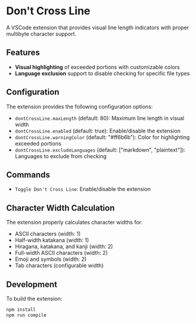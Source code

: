 # Don't Cross Line

A VSCode extension that provides visual line length indicators with proper multibyte character support.

## Features

- **Visual highlighting** of exceeded portions with customizable colors
- **Language exclusion** support to disable checking for specific file types

## Configuration

The extension provides the following configuration options:

- `dontCrossLine.maxLength` (default: 80): Maximum line length in visual width
- `dontCrossLine.enabled` (default: true): Enable/disable the extension
- `dontCrossLine.warningColor` (default: "#ff6b6b"): Color for highlighting exceeded portions
- `dontCrossLine.excludeLanguages` (default: ["markdown", "plaintext"]): Languages to exclude from checking

## Commands

- `Toggle Don't Cross Line`: Enable/disable the extension

## Character Width Calculation

The extension properly calculates character widths for:

- ASCII characters (width: 1)
- Half-width katakana (width: 1)
- Hiragana, katakana, and kanji (width: 2)
- Full-width ASCII characters (width: 2)
- Emoji and symbols (width: 2)
- Tab characters (configurable width)

## Development

To build the extension:

```bash
npm install
npm run compile
```

